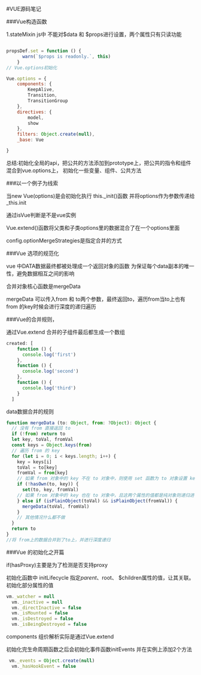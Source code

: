 #VUE源码笔记

###Vue构造函数

1.stateMixin js中
不能对$data 和 $props进行设置，两个属性只有只读功能

```js

propsDef.set = function () {
      warn(`$props is readonly.`, this)
    }
// Vue.options初始化 

Vue.options = {
	components: {
		KeepAlive,
		Transition,
		TransitionGroup
	},
	directives: {
		model,
		show
	},
	filters: Object.create(null),
	_base: Vue

}

```

总结:初始化全局的api，把公共的方法添加到prototype上，把公共的指令和组件混合到vue.options上，
初始化一些变量、组件、公共方法

###以一个例子为线索

当new Vue(options)是会初始化执行 this._init()函数 并将options作为参数传递给_this.init

通过isVue判断是不是vue实例

Vue.extend()函数将父类和子类options里的数据混合了在一个options里面

config.optionMergeStrategies是指定合并的方式


###Vue 选项的规范化

vue 中DATA数据最终都被处理成一个返回对象的函数
为保证每个data副本的唯一性，避免数据相互之间的影响

合并对象核心函数是mergeData

mergeData 可以传入from 和 to两个参数，最终返回to，遍历from当to上也有from 的key时候会进行深度的递归遍历

###Vue的合并规则，

通过Vue.extend 合并的子组件最后都生成一个数组

```js
created: [
    function () {
      console.log('first')
    },
    function () {
      console.log('second')
    },
    function () {
      console.log('third')
    }
  ]
```
data数据合并的规则

```js
function mergeData (to: Object, from: ?Object): Object {
  // 没有 from 直接返回 to
  if (!from) return to
  let key, toVal, fromVal
  const keys = Object.keys(from)
  // 遍历 from 的 key
  for (let i = 0; i < keys.length; i++) {
    key = keys[i]
    toVal = to[key]
    fromVal = from[key]
    // 如果 from 对象中的 key 不在 to 对象中，则使用 set 函数为 to 对象设置 key 及相应的值
    if (!hasOwn(to, key)) {
      set(to, key, fromVal)
    // 如果 from 对象中的 key 也在 to 对象中，且这两个属性的值都是纯对象则递归进行深度合并
    } else if (isPlainObject(toVal) && isPlainObject(fromVal)) {
      mergeData(toVal, fromVal)
    }
    // 其他情况什么都不做
  }
  return to
}
//将 from上的数据合并到了to上，并进行深度递归

```

###Vue 的初始化之开篇

if(hasProxy)主要是为了检测是否支持proxy

初始化函数中 initLifecycle 指定$parent 、$root、 $children属性的值，让其关联。
初始化部分属性的值
```js
vm._watcher = null
  vm._inactive = null
  vm._directInactive = false
  vm._isMounted = false
  vm._isDestroyed = false
  vm._isBeingDestroyed = false
```
components 组价解析实际是通过Vue.extend

初始化完生命周期函数之后会初始化事件函数initEvents
并在实例上添加2个方法
```js
 vm._events = Object.create(null)
  vm._hasHookEvent = false
```